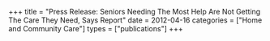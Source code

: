 +++
title = "Press Release: Seniors Needing The Most Help Are Not Getting The Care They Need, Says Report"
date = 2012-04-16
categories = ["Home and Community Care"]
types = ["publications"]
+++

